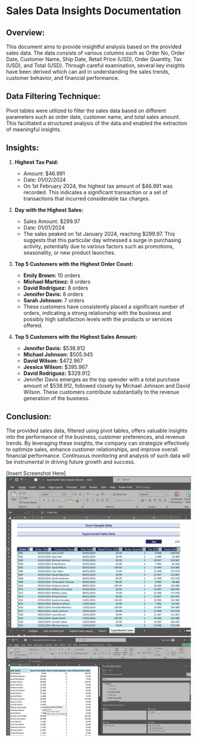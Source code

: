 # Sales Data Insights Documentation

## Overview:
This document aims to provide insightful analysis based on the provided sales data. The data consists of various columns such as Order No, Order Date, Customer Name, Ship Date, Retail Price (USD), Order Quantity, Tax (USD), and Total (USD). Through careful examination, several key insights have been derived which can aid in understanding the sales trends, customer behavior, and financial performance.

## Data Filtering Technique:
Pivot tables were utilized to filter the sales data based on different parameters such as order date, customer name, and total sales amount. This facilitated a structured analysis of the data and enabled the extraction of meaningful insights.

## Insights:

1. **Highest Tax Paid:** 
   - Amount: $46.991
   - Date: 01/02/2024
   - On 1st February 2024, the highest tax amount of $46.991 was recorded. This indicates a significant transaction or a set of transactions that incurred considerable tax charges.

2. **Day with the Highest Sales:**
   - Sales Amount: $299.97
   - Date: 01/01/2024
   - The sales peaked on 1st January 2024, reaching $299.97. This suggests that this particular day witnessed a surge in purchasing activity, potentially due to various factors such as promotions, seasonality, or new product launches.

3. **Top 5 Customers with the Highest Order Count:**
   - **Emily Brown:** 10 orders
   - **Michael Martinez:** 8 orders
   - **David Rodriguez:** 8 orders
   - **Jennifer Davis:** 8 orders
   - **Sarah Johnson:** 7 orders
   - These customers have consistently placed a significant number of orders, indicating a strong relationship with the business and possibly high satisfaction levels with the products or services offered.

4. **Top 5 Customers with the Highest Sales Amount:**
   - **Jennifer Davis:** $538.912
   - **Michael Johnson:** $505.945
   - **David Wilson:** $472.967
   - **Jessica Wilson:** $395.967
   - **David Rodriguez:** $329.912
   - Jennifer Davis emerges as the top spender with a total purchase amount of $538.912, followed closely by Michael Johnson and David Wilson. These customers contribute substantially to the revenue generation of the business.

## Conclusion:
The provided sales data, filtered using pivot tables, offers valuable insights into the performance of the business, customer preferences, and revenue trends. By leveraging these insights, the company can strategize effectively to optimize sales, enhance customer relationships, and improve overall financial performance. Continuous monitoring and analysis of such data will be instrumental in driving future growth and success.

[Insert Screenshot Here]
![data](Outputs/image4.png)
![datafor pivot](Outputs/image5.png)